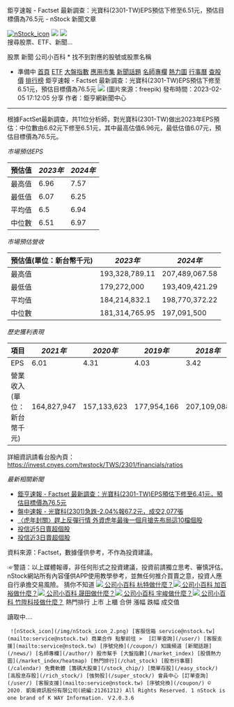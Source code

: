 
鉅亨速報 - Factset 最新調查：光寶科(2301-TW)EPS預估下修至6.51元，預估目標價為76.5元 - nStock 新聞文章

  [![nStock_icon](/img/nStock_icon_2.png)](/)  ![](/img/invalid-name@3x.png) ![](/img/invalid-name@3x.png)       
搜尋股票、ETF、新聞...
 

股票 新聞 公司小百科 * 找不到對應的股號或股票名稱
* 準備中
   [首頁](/) [ETF](/etf/) [大盤指數](/market_index/) [應用市集](/market/) [新聞話題](/news/) [名師專欄](/author/) [熱力圖](/market_index/heatmap) [行事曆](/calendar) [查股價](/chat_stock) [排行榜](/rank/)  鉅亨速報 - Factset 最新調查：光寶科(2301-TW)EPS預估下修至6.51元，預估目標價為76.5元 ![](https://storage.googleapis.com/nstock-cloud/stock_type_img/025/1.jpg) (圖片來源：freepik) 發布時間：2023-02-05 17:12:05    分享
  作者：鉅亨網新聞中心 

---

  

根據FactSet最新調查，共11位分析師，對光寶科(2301-TW)做出2023年EPS預估：中位數由6.62元下修至6.51元，其中最高估值6.96元，最低估值6.07元，預估目標價為76.5元。

*市場預估EPS*

| 預估值 | *2023年* | *2024年* |
| --- | --- | --- |
| 最高值 | 6.96 | 7.57 |
| 最低值 | 6.07 | 6.25 |
| 平均值 | 6.5 | 6.94 |
| 中位數 | 6.51 | 6.97 |

*市場預估營收*

| 預估值(單位：新台幣千元) | *2023年* | *2024年* |
| --- | --- | --- |
| 最高值 | 193,328,789.11 | 207,489,067.58 |
| 最低值 | 179,272,000 | 193,409,421.29 |
| 平均值 | 184,214,832.1 | 198,770,372.22 |
| 中位數 | 181,314,765.95 | 197,091,500 |

*歷史獲利表現*

| 項目 | *2021年* | *2020年* | *2019年* | *2018年* |
| --- | --- | --- | --- | --- |
| EPS | 6.01 | 4.31 | 4.03 | 3.42 |
| 營業收入(單位：新台幣千元) | 164,827,947 | 157,133,623 | 177,954,166 | 207,109,088 |

詳細資訊請看台股內頁：  
<https://invest.cnyes.com/twstock/TWS/2301/financials/ratios>

*最新相關新聞*

* [鉅亨速報 - Factset 最新調查：光寶科(2301-TW)EPS預估下修至6.41元，預估目標價為76.5元](https://news.cnyes.com/news/id/5075999)
* [盤中速報 - 光寶科(2301)急跌-2.04%報67.2元，成交2,077張](https://news.cnyes.com/news/id/5070987)
* [〈虎年封關〉趕上反彈行情 外資虎年最後一個月搶先布局這10檔個股](https://news.cnyes.com/news/id/5066028)
* [投信近5日賣超個股](https://news.cnyes.com/news/id/5064042)
* [投信近3日賣超個股](https://news.cnyes.com/news/id/5064040)

資料來源：Factset，數據僅供參考，不作為投資建議。

  
☞警語：以上媒體報導，非任何形式之投資建議，投資前請獨立思考、審慎評估。nStock網站所有內容僅供APP使用教學參考，並無任何推介買賣之意，投資人應自行承擔交易風險。
  猜你不知道 [![](/img/recommend_icon/graduate.png) 公司小百科 杭特做什麼？](/杭特做什麼.html)[![](/img/recommend_icon/graduate.png) 公司小百科 加百裕做什麼？](/加百裕做什麼.html)[![](/img/recommend_icon/graduate.png) 公司小百科 晟田做什麼？](/晟田做什麼.html)[![](/img/recommend_icon/graduate.png) 公司小百科 宇峻做什麼？](/宇峻做什麼.html)[![](/img/recommend_icon/graduate.png) 公司小百科 竹陞科技做什麼？](/竹陞科技做什麼.html)      熱門排行 上市 上櫃 合併 漲幅 跌幅 成交值 

讀取中....

     ![nStock_icon](/img/nStock_icon_2.png) [客服信箱 service@nstock.tw](mailto:service@nstock.tw) 商業合作 點擊前往 >  [訂單查詢](/user/) [客服支援](mailto:service@nstock.tw) [序號兌換](/coupon/) 知識頻道 [新聞話題](/news/) [名師專欄](/author/) 股市幫手 [大盤指數](/market_index) [股價熱力圖](/market_index/heatmap) [熱門排行](/chat_stock) [股市行事曆](/calendar) 免費軟體 [籌碼大股東](/stock_chip/) [簡單存股](/easy_stock/) [高股息存股](/rich_stock/) [強勢股](/super_stock/) 會員中心 [訂單查詢](/user/) [客服支援](mailto:service@nstock.tw) [序號兌換](/coupon/) © 2020. 凱衛資訊股份有限公司(統編:21261212) All Rights Reserved. 1 nStock is one brand of K WAY Information. Ｖ2.0.3.6 


